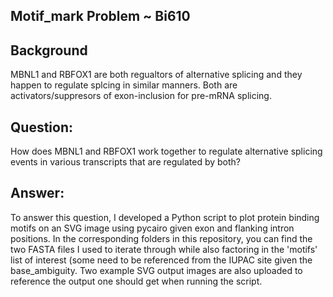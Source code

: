 ## Motif_mark Problem ~ Bi610 


## Background

MBNL1 and RBFOX1 are both regualtors of alternative splicing and they happen to regulate splcing in similar manners. Both are activators/suppresors of exon-inclusion for pre-mRNA splicing. 

## Question:
How does MBNL1 and RBFOX1 work together to regulate alternative splicing events in various transcripts that are regulated by both?

## Answer:
To answer this question, I developed a Python script to plot protein binding motifs on an SVG image using pycairo given exon and flanking intron positions. 
In the corresponding folders in this repository, you can find the two FASTA files I used to iterate through while also factoring in the 'motifs' list of interest (some need to be referenced from the IUPAC site given the base_ambiguity. Two example SVG output images are also uploaded to reference the output one should get when running the script. 
